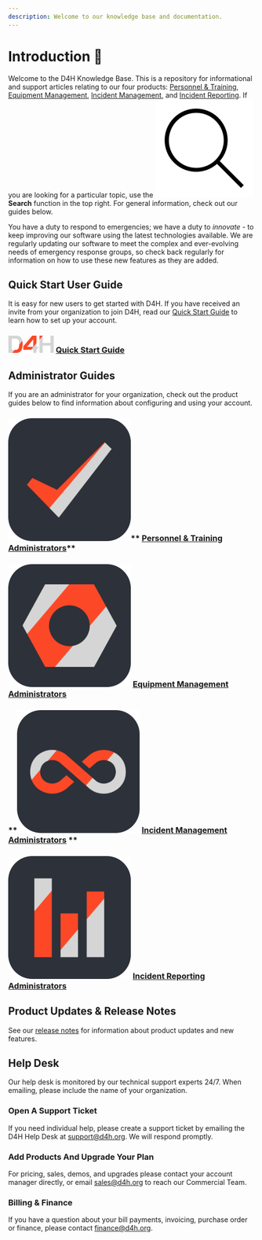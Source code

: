 ```yaml
---
description: Welcome to our knowledge base and documentation.
---
```


# Introduction 👋

Welcome to the D4H Knowledge Base. This is a repository for informational and support articles relating to our four products: [Personnel & Training](personnel-and-training/getting-started.md), [Equipment Management](equipment-management/getting-started.md), [Incident Management](incident-management/getting-started.md), and [Incident Reporting](incident-reporting/getting-started.md). If you are looking for a particular topic, use the ![](.gitbook/assets/3134345-200.png)**Search** function in the top right. For general information, check out our guides below. 

You have a duty to respond to emergencies; we have a duty to _innovate_ - to keep improving our software using the latest technologies available. We are regularly updating our software to meet the complex and ever-evolving needs of emergency response groups, so check back regularly for information on how to use these new features as they are added.

## Quick Start User Guide

It is easy for new users to get started with D4H. If you have received an invite from your organization to join D4H, read our [Quick Start Guide](user-accounts/quick-start-guide/) to learn how to set up your account.

### ![](.gitbook/assets/emaillogo.png) [Quick Start Guide](user-accounts/quick-start-guide/)

## Administrator Guides

If you are an administrator for your organization, check out the product guides below to find information about configuring and using your account. 

### ![](.gitbook/assets/PT-rounded.png)** **[**Personnel & Training Administrators**](personnel-and-training/getting-started.md)****

### ****![](.gitbook/assets/EM-rounded.png)** **[**Equipment Management Administrators**](equipment-management/getting-started.md)****

### ****![](.gitbook/assets/IM-rounded.png)** **[**Incident Management Administrators**](incident-management/getting-started.md)** **

### ****![](.gitbook/assets/IR-rounded.png)** **[**Incident Reporting Administrators**](incident-reporting/getting-started.md)****

## Product Updates & Release Notes

See our [release notes](https://updates.d4htechnologies.com) for information about product updates and new features.

## Help Desk

Our help desk is monitored by our technical support experts 24/7. When emailing, please include the name of your organization. 

### Open A Support Ticket

If you need individual help, please create a support ticket by emailing the D4H Help Desk at [support@d4h.org](mailto:support@d4h.org). We will respond promptly.

### Add Products And Upgrade Your Plan

For pricing, sales, demos, and upgrades please contact your account manager directly, or email [sales@d4h.org](mailto:sales@d4h.org) to reach our Commercial Team.

### Billing & Finance

If you have a question about your bill payments, invoicing, purchase order or finance, please contact [finance@d4h.org](mailto:finance@d4h.org).

